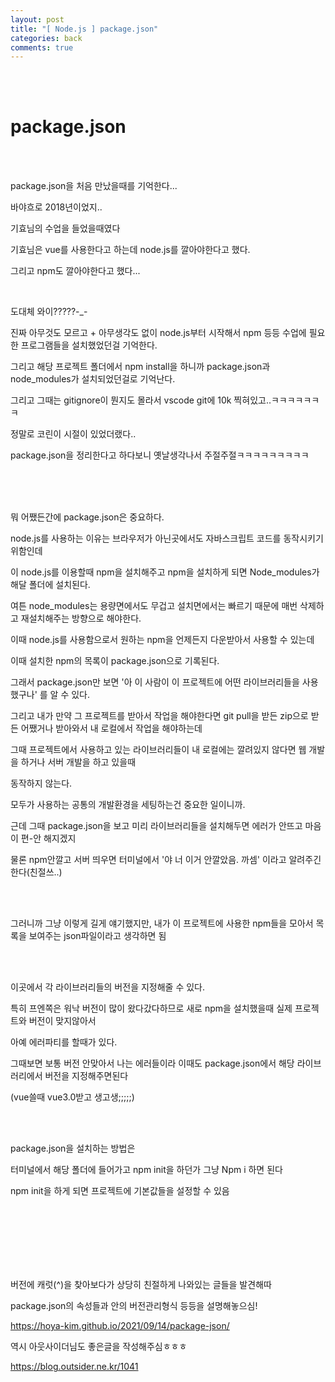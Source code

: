 ```yaml
---
layout: post
title: "[ Node.js ] package.json"
categories: back
comments: true
---
```


<br>

<Br>

# package.json

<br>

<Br>

package.json을 처음 만났을때를 기억한다...

바야흐로 2018년이었지..

기효님의 수업을 들었을때였다

기효님은 vue를 사용한다고 하는데 node.js를 깔아야한다고 했다.

그리고 npm도 깔아야한다고 했다...

<br>

도대체 와이?????-\_-

진짜 아무것도 모르고 + 아무생각도 없이 node.js부터 시작해서 npm 등등 수업에 필요한 프로그램들을 설치했었던걸 기억한다.

그리고 해당 프로젝트 폴더에서 npm install을 하니까 package.json과 node_modules가 설치되었던걸로 기억난다.

그리고 그때는 gitignore이 뭔지도 몰라서 vscode git에 10k 찍혀있고..ㅋㅋㅋㅋㅋㅋㅋ

정말로 코린이 시절이 있었더랬다..

package.json을 정리한다고 하다보니 옛날생각나서 주절주절ㅋㅋㅋㅋㅋㅋㅋㅋㅋ

<Br>

<br>

<Br>

뭐 어쨌든간에 package.json은 중요하다.

node.js를 사용하는 이유는 브라우저가 아닌곳에서도 자바스크립트 코드를 동작시키기 위함인데

이 node.js를 이용할때 npm을 설치해주고 npm을 설치하게 되면 Node_modules가 해달 폴더에 설치된다.

여튼 node_modules는 용량면에서도 무겁고 설치면에서는 빠르기 때문에 매번 삭제하고 재설치해주는 방향으로 해야한다.

이때 node.js를 사용함으로서 원하는 npm을 언제든지 다운받아서 사용할 수 있는데

이때 설치한 npm의 목록이 package.json으로 기록된다.

그래서 package.json만 보면 '아 이 사람이 이 프로젝트에 어떤 라이브러리들을 사용했구나' 를 알 수 있다.

그리고 내가 만약 그 프로젝트를 받아서 작업을 해야한다면 git pull을 받든 zip으로 받든 어쨌거나 받아와서 내 로컬에서 작업을 해야하는데

그때 프로젝트에서 사용하고 있는 라이브러리들이 내 로컬에는 깔려있지 않다면 웹 개발을 하거나 서버 개발을 하고 있을때

동작하지 않는다.

모두가 사용하는 공통의 개발환경을 세팅하는건 중요한 일이니까.

근데 그때 package.json을 보고 미리 라이브러리들을 설치해두면 에러가 안뜨고 마음이 편-안 해지겠지

물론 npm안깔고 서버 띄우면 터미널에서 '야 너 이거 안깔았음. 까셈' 이라고 알려주긴한다(친절쓰..)

<br>

<Br>

그러니까 그냥 이렇게 길게 얘기했지만, 내가 이 프로젝트에 사용한 npm들을 모아서 목록을 보여주는 json파일이라고 생각하면 됨

<br>

<Br>

이곳에서 각 라이브러리들의 버전을 지정해줄 수 있다.

특히 프엔쪽은 워낙 버전이 많이 왔다갔다하므로 새로 npm을 설치했을때 실제 프로젝트와 버전이 맞지않아서

아예 에러파티를 할때가 있다.

그때보면 보통 버전 안맞아서 나는 에러들이라 이때도 package.json에서 해당 라이브러리에서 버전을 지정해주면된다

(vue쓸때 vue3.0받고 생고생;;;;;)

<br>

<Br>

package.json을 설치하는 방법은

터미널에서 해당 폴더에 들어가고 npm init을 하던가 그냥 Npm i 하면 된다

npm init을 하게 되면 프로젝트에 기본값들을 설정할 수 있음

<br>

<Br>

<br>

<Br>

<br>

<Br>

버전에 캐럿(^)을 찾아보다가 상당히 친절하게 나와있는 글들을 발견해따

package.json의 속성들과 안의 버전관리형식 등등을 설명해놓으심!

https://hoya-kim.github.io/2021/09/14/package-json/

역시 아웃사이더님도 좋은글을 작성해주심ㅎㅎㅎ

https://blog.outsider.ne.kr/1041
